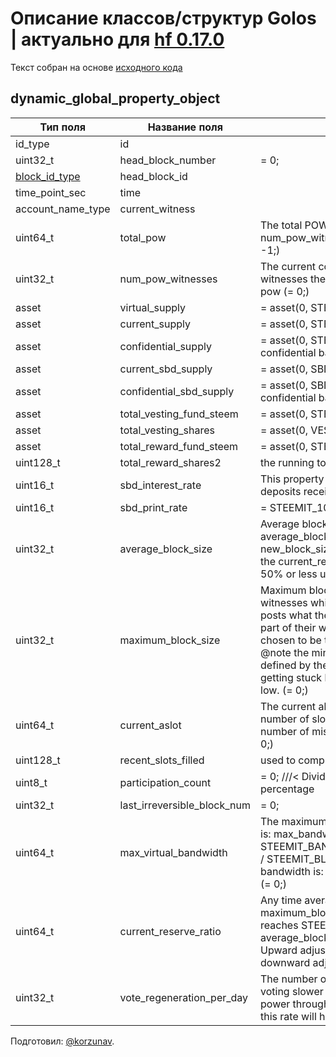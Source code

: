 # Описание классов/структур Golos | актуально для [hf 0.17.0](https://github.com/GolosChain/golos/releases/tag/v0.17.0)
Текст собран на основе [исходного кода](https://github.com/GolosChain/golos/tree/master/libraries/chain/include/golos/chain/global_property_object.hpp)

## dynamic_global_property_object


|Тип поля|Название поля|Описание|
|--------|-------------|--------|
|id_type|id||
|uint32_t|head_block_number|= 0;|
|[block_id_type](block_id_type.md)|head_block_id||
|time_point_sec|time||
|account_name_type|current_witness||
|uint64_t|total_pow|The total POW accumulated, aka the sum of num_pow_witness at the time new POW is added (= -1;)|
|uint32_t|num_pow_witnesses|The current count of how many pending POW witnesses there are, determines the difficulty of doing pow (= 0;)|
|asset|virtual_supply|= asset(0, STEEM_SYMBOL);|
|asset|current_supply|= asset(0, STEEM_SYMBOL);|
|asset|confidential_supply|= asset(0, STEEM_SYMBOL); ///< total asset held in confidential balances|
|asset|current_sbd_supply|= asset(0, SBD_SYMBOL);|
|asset|confidential_sbd_supply|= asset(0, SBD_SYMBOL); ///< total asset held in confidential balances|
|asset|total_vesting_fund_steem|= asset(0, STEEM_SYMBOL);|
|asset|total_vesting_shares|= asset(0, VESTS_SYMBOL);|
|asset|total_reward_fund_steem|= asset(0, STEEM_SYMBOL);|
|uint128_t|total_reward_shares2|the running total of REWARD^2|
|uint16_t|sbd_interest_rate|This property defines the interest rate that SBD deposits receive. (= 0;)|
|uint16_t|sbd_print_rate|= STEEMIT_100_PERCENT;|
|uint32_t|average_block_size|Average block size is updated every block to be: average_block_size = (99 * average_block_size + new_block_size) / 100 This property is used to update the current_reserve_ratio to maintain approximately 50% or less utilization of network capacity. (= 0;)|
|uint32_t|maximum_block_size|Maximum block size is decided by the set of active witnesses which change every round. Each witness posts what they think the maximum size should be as part of their witness properties, the median size is chosen to be the maximum block size for the round. @note the minimum value for maximum_block_size is defined by the protocol to prevent the network from getting stuck by witnesses attempting to set this too low. (= 0;)|
|uint64_t|current_aslot|The current absolute slot number. Equal to the total number of slots since genesis. Also equal to the total number of missed slots plus head_block_number. (= 0;)|
|uint128_t|recent_slots_filled|used to compute witness participation.|
|uint8_t|participation_count|= 0; ///< Divide by 128 to compute participation percentage|
|uint32_t|last_irreversible_block_num|= 0;|
|uint64_t|max_virtual_bandwidth|The maximum bandwidth the blockchain can support is: max_bandwidth = maximum_block_size * STEEMIT_BANDWIDTH_AVERAGE_WINDOW_SECONDS / STEEMIT_BLOCK_INTERVAL The maximum virtual bandwidth is: max_bandwidth * current_reserve_ratio (= 0;)|
|uint64_t|current_reserve_ratio|Any time average_block_size <= 50% maximum_block_size this value grows by 1 until it reaches STEEMIT_MAX_RESERVE_RATIO. Any time average_block_size is greater than 50% it falls by 1%. Upward adjustments happen once per round, downward adjustments happen every block. (= 1;)|
|uint32_t|vote_regeneration_per_day|The number of votes regenerated per day. Any user voting slower than this rate will be "wasting" voting power through spillover; any user voting faster than this rate will have their votes reduced. (= 40;)|

Подготовил: [@korzunav](https://golos.io/@korzunav).

